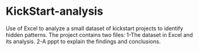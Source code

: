 # KickStart-analysis
Use of Excel to analyze a small dataset of kickstart projects to identify hidden patterns.
The project contains two files:
  1-The dataset in Excel and its analysis. 
  2-A pppt to explain the findings and conclusions.
